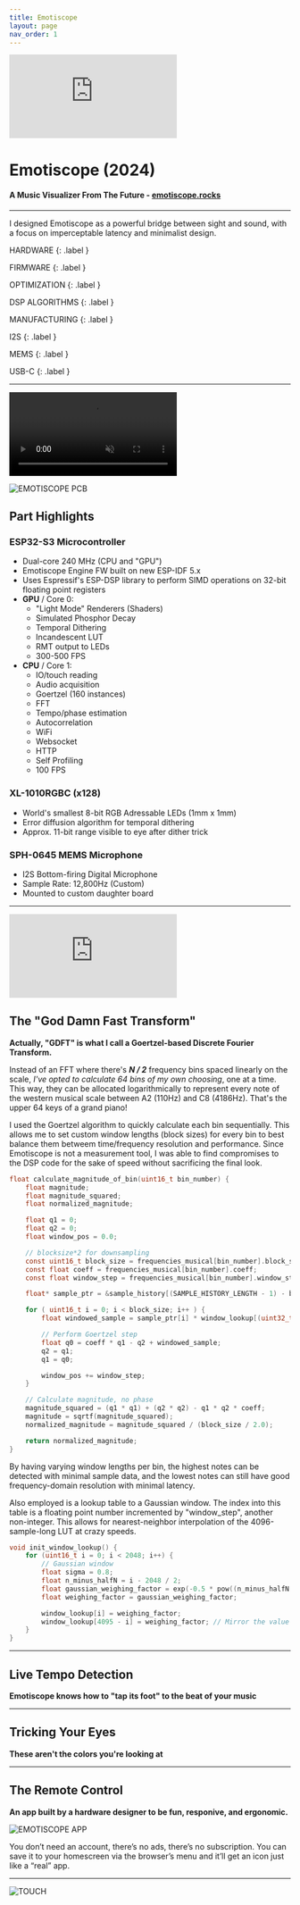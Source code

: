 ```yaml
---
title: Emotiscope
layout: page
nav_order: 1
---
```


<iframe class="youtube-video" src="https://www.youtube.com/embed/n2YH9V63OQo" title="YouTube video player" frameborder="0" allow="accelerometer; autoplay; clipboard-write; encrypted-media; gyroscope; picture-in-picture; web-share" allowfullscreen></iframe>

# **Emotiscope (2024)**

#### A Music Visualizer From The Future - [emotiscope.rocks](https://emotiscope.rocks)

--------------------------------------------

<blurb>I designed Emotiscope as a powerful bridge between sight and sound, with a focus on imperceptable latency and minimalist design.</blurb>

HARDWARE
{: .label }

FIRMWARE
{: .label }

OPTIMIZATION
{: .label }

DSP ALGORITHMS
{: .label }

MANUFACTURING
{: .label }

I2S
{: .label }

MEMS
{: .label }

USB-C
{: .label }

--------------------------------------------

<video class="youtube-video" autoplay loop muted>
    <source src="https://github.com/connornishijima/connornishijima.github.io/blob/main/img/EMOTISCOPE_LOOP.mp4?raw=true" type="video/mp4">
    Your browser does not support the video tag.
</video>

![EMOTISCOPE PCB](https://raw.githubusercontent.com/connornishijima/connornishijima.github.io/main/img/emotiscope_pcb_fade.png)

## Part Highlights

### ESP32-S3 Microcontroller

- Dual-core 240 MHz (CPU and "GPU")
- Emotiscope Engine FW built on new ESP-IDF 5.x
- Uses Espressif's ESP-DSP library to perform SIMD operations on 32-bit floating point registers
- **GPU** / Core 0:
    - "Light Mode" Renderers (Shaders)
    - Simulated Phosphor Decay
    - Temporal Dithering
    - Incandescent LUT
    - RMT output to LEDs
    - 300-500 FPS
- **CPU** / Core 1: 
    - IO/touch reading
    - Audio acquisition
    - Goertzel (160 instances)
    - FFT
    - Tempo/phase estimation
    - Autocorrelation
    - WiFi
    - Websocket
    - HTTP
    - Self Profiling
    - 100 FPS

### XL-1010RGBC (x128)

- World's smallest 8-bit RGB Adressable LEDs (1mm x 1mm)
- Error diffusion algorithm for temporal dithering
- Approx. 11-bit range visible to eye after dither trick

### SPH-0645 MEMS Microphone

- I2S Bottom-firing Digital Microphone
- Sample Rate: 12,800Hz (Custom)
- Mounted to custom daughter board

------------------------------------------------

<iframe class="youtube-video" src="https://www.youtube.com/embed/FeMDX4kWn0s" title="YouTube video player" frameborder="0" allow="accelerometer; autoplay; clipboard-write; encrypted-media; gyroscope; picture-in-picture; web-share" allowfullscreen></iframe>

## The "God Damn Fast Transform"

**Actually, "GDFT" is what I call a Goertzel-based Discrete Fourier Transform.**

Instead of an FFT where there's ***N / 2*** frequency bins spaced linearly on the scale, *I've opted to calculate 64 bins of my own choosing*, one at a time. This way, they can be allocated logarithmically to represent every note of the western musical scale between A2 (110Hz) and C8 (4186Hz). That's the upper 64 keys of a grand piano!

I used the Goertzel algorithm to quickly calculate each bin sequentially. This allows me to set custom window lengths (block sizes) for every bin to best balance them betweem time/frequency resolution and performance. Since Emotiscope is not a measurement tool, I was able to find compromises to the DSP code for the sake of speed without sacrificing the final look.

```c
float calculate_magnitude_of_bin(uint16_t bin_number) {
    float magnitude;
    float magnitude_squared;
    float normalized_magnitude;

    float q1 = 0;
    float q2 = 0;
    float window_pos = 0.0;

    // blocksize*2 for downsampling
    const uint16_t block_size = frequencies_musical[bin_number].block_size << 1;
    const float coeff = frequencies_musical[bin_number].coeff;
    const float window_step = frequencies_musical[bin_number].window_step;

    float* sample_ptr = &sample_history[(SAMPLE_HISTORY_LENGTH - 1) - block_size];

    for ( uint16_t i = 0; i < block_size; i++ ) {
        float windowed_sample = sample_ptr[i] * window_lookup[(uint32_t)window_pos];

        // Perform Goertzel step
        float q0 = coeff * q1 - q2 + windowed_sample;
        q2 = q1;
        q1 = q0;

        window_pos += window_step;
    }

    // Calculate magnitude, no phase
    magnitude_squared = (q1 * q1) + (q2 * q2) - q1 * q2 * coeff;
    magnitude = sqrtf(magnitude_squared);
    normalized_magnitude = magnitude_squared / (block_size / 2.0);

    return normalized_magnitude;
}
```

By having varying window lengths per bin, the highest notes can be detected with minimal sample data, and the lowest notes can still have good frequency-domain resolution with minimal latency.

Also employed is a lookup table to a Gaussian window. The index into this table is a floating point number incremented by "window_step", another non-integer. This allows for nearest-neighbor interpolation of the 4096-sample-long LUT at crazy speeds.

```c
void init_window_lookup() {
    for (uint16_t i = 0; i < 2048; i++) {
        // Gaussian window
        float sigma = 0.8;
        float n_minus_halfN = i - 2048 / 2;
        float gaussian_weighing_factor = exp(-0.5 * pow((n_minus_halfN / (sigma * 2048 / 2)), 2));
        float weighing_factor = gaussian_weighing_factor;

        window_lookup[i] = weighing_factor;
        window_lookup[4095 - i] = weighing_factor; // Mirror the value for the second half
    }
}
```

------------------------------------------------

## Live Tempo Detection

**Emotiscope knows how to "tap its foot" to the beat of your music**

------------------------------------------------

## Tricking Your Eyes

**These aren't the colors you're looking at**

------------------------------------------------

## The Remote Control

**An app built by a hardware designer to be fun, responive, and ergonomic.**

![EMOTISCOPE APP](https://raw.githubusercontent.com/connornishijima/connornishijima.github.io/main/img/remote_control.jpg)

You don’t need an account, there’s no ads, there’s no subscription. You can save it to your homescreen via the browser’s menu and it’ll get an icon just like a “real” app.

------------------------------------------------

![TOUCH](https://github.com/lixie-labs/emotiscope/blob/main/extras/img/emotiscope_spectrum_crop.jpg?raw=true)